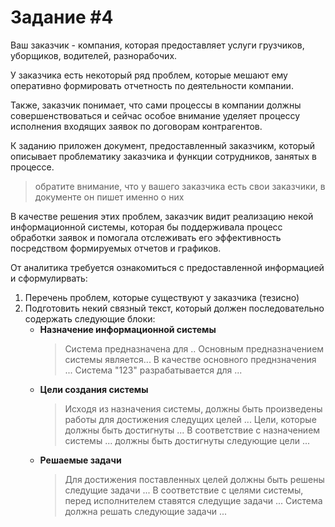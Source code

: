 # Задание #4

Ваш заказчик - компания, которая предоставляет услуги грузчиков, уборщиков, водителей, разнорабочих.

У заказчика есть некоторый ряд проблем, которые мешают ему оперативно формировать отчетность по деятельности компании. 

Также, заказчик понимает, что сами процессы в компании должны совершенствоваться и сейчас особое внимание уделяет процессу исполнения входящих заявок по договорам контрагентов. 

К заданию приложен документ, предоставленный заказчикм, который описывает проблематику заказчика и функции сотрудников, занятых в процессе. 
> обратите внимание, что у вашего заказчика есть свои заказчики, в документе он пишет именно о них

В качестве решения этих проблем, заказчик видит реализацию некой информационной системы, которая бы поддерживала процесс обработки заявок и помогала отслеживать его эффективность посредством формируемых отчетов и графиков.

От аналитика требуется ознакомиться с предоставленной информацией и сформулирвать:
1. Перечень проблем, которые существуют у заказчика (тезисно)
2. Подготовить некий связный текст, который должен последовательно содержать следующие блоки:
    - **Назначение информационной системы**
        > Система предназначена для ..
        > Основным предназначением системы является...
        > В качестве основного преднзначения ...
        > Система "123" разрабатывается для ...
    - **Цели создания системы**
        > Исходя из назначения системы, должны быть произведены работы для достижения следущих целей ...
        > Цели, которые должны быть достигнуты ...
        > В соответствие с назначением системы ... должны быть достигнуты следующие цели ...
    - **Решаемые задачи**
        > Для достижения поставленных целей должны быть решены следущие задачи ...
        > В соответствие с целями системы, перед исполнителем ставятся следущие задачи ...
        > Система должна решать следующие задачи ...